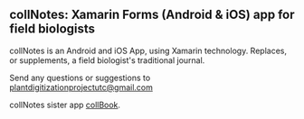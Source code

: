 ## collNotes: Xamarin Forms (Android & iOS) app for field biologists

collNotes is an Android and iOS App, using Xamarin technology. Replaces, or supplements, a field biologist's traditional journal.

Send any questions or suggestions to plantdigitizationprojectutc@gmail.com

collNotes sister app [collBook](https://github.com/CapPow/collBook).
